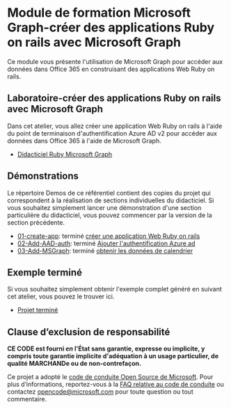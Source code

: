 # <a name="microsoft-graph-training-module---build-ruby-on-rails-apps-with-microsoft-graph"></a>Module de formation Microsoft Graph-créer des applications Ruby on rails avec Microsoft Graph

Ce module vous présente l'utilisation de Microsoft Graph pour accéder aux données dans Office 365 en construisant des applications Web Ruby on rails.

## <a name="lab---build-ruby-on-rails-apps-with-microsoft-graph"></a>Laboratoire-créer des applications Ruby on rails avec Microsoft Graph

Dans cet atelier, vous allez créer une application Web Ruby on rails à l'aide du point de terminaison d'authentification Azure AD v2 pour accéder aux données dans Office 365 à l'aide de Microsoft Graph.

- [Didacticiel Ruby Microsoft Graph](https://docs.microsoft.com/graph/training/ruby-tutorial)

## <a name="demos"></a>Démonstrations

Le [](./Demos) répertoire Demos de ce référentiel contient des copies du projet qui correspondent à la réalisation de sections individuelles du didacticiel. Si vous souhaitez simplement lancer une démonstration d'une section particulière du didacticiel, vous pouvez commencer par la version de la section précédente.

- [01-create-app](Demos/01-create-app): terminé [créer une application Web Ruby on rails](https://docs.microsoft.com/graph/training/ruby-tutorial?tutorial-step=1)
- [02-Add-AAD-auth](Demos/02-add-aad-auth): terminé [Ajouter l'authentification Azure ad](https://docs.microsoft.com/graph/training/ruby-tutorial?tutorial-step=3)
- [03-Add-MSGraph](Demos/03-add-msgraph): terminé [obtenir les données de calendrier](https://docs.microsoft.com/graph/training/ruby-tutorial?tutorial-step=4)

## <a name="completed-sample"></a>Exemple terminé

Si vous souhaitez simplement obtenir l'exemple complet généré en suivant cet atelier, vous pouvez le trouver ici.

- [Projet terminé](Demos/03-add-msgraph)

## <a name="disclaimer"></a>Clause d’exclusion de responsabilité

**CE CODE est fourni *en* l'État sans garantie, expresse ou implicite, y compris toute garantie implicite d'adéquation à un usage particulier, de qualité MARCHANDe ou de non-contrefaçon.**

Ce projet a adopté le [code de conduite Open Source de Microsoft](https://opensource.microsoft.com/codeofconduct/). Pour plus d’informations, reportez-vous à la [FAQ relative au code de conduite](https://opensource.microsoft.com/codeofconduct/faq/) ou contactez [opencode@microsoft.com](mailto:opencode@microsoft.com) pour toute question ou tout commentaire.